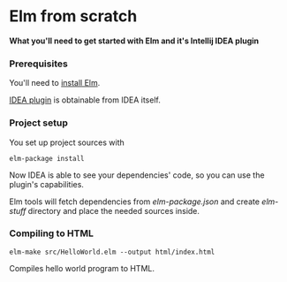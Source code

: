 # Elm from scratch

**What you'll need to get started with Elm and it's Intellij IDEA plugin**

### Prerequisites 
You'll need to [install Elm](https://guide.elm-lang.org/install.html).

[IDEA plugin](https://github.com/durkiewicz/elm-plugin) is obtainable from IDEA itself.

### Project setup
You set up project sources with 

```buildoutcfg
elm-package install
```
Now IDEA is able to see your dependencies' code, so you can use the plugin's capabilities.

Elm tools will fetch dependencies from *elm-package.json* and create *elm-stuff* directory and place the needed sources inside.

### Compiling to HTML
```buildoutcfg
elm-make src/HelloWorld.elm --output html/index.html
```
Compiles hello world program to HTML.
